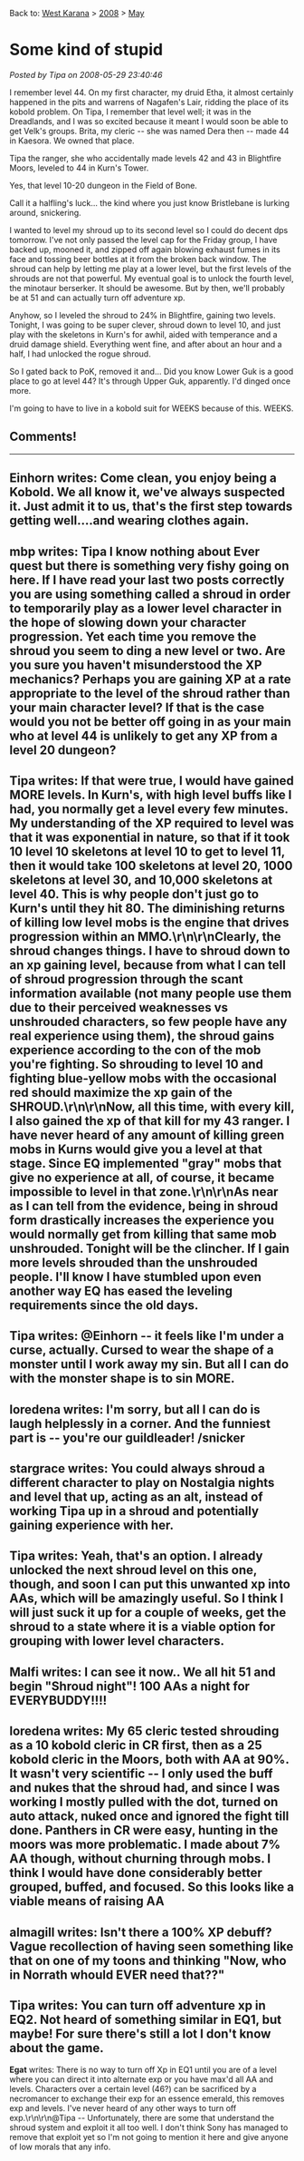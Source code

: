 Back to: [West Karana](/posts/westkarana.md) > [2008](/posts/2008/westkarana.md) > [May](./westkarana.md)
# Some kind of stupid

*Posted by Tipa on 2008-05-29 23:40:46*

I remember level 44. On my first character, my druid Etha, it almost certainly happened in the pits and warrens of Nagafen's Lair, ridding the place of its kobold problem. On Tipa, I remember that level well; it was in the Dreadlands, and I was so excited because it meant I would soon be able to get Velk's groups. Brita, my cleric -- she was named Dera then -- made 44 in Kaesora. We owned that place.

Tipa the ranger, she who accidentally made levels 42 and 43 in Blightfire Moors, leveled to 44 in Kurn's Tower.

Yes, that level 10-20 dungeon in the Field of Bone.

Call it a halfling's luck... the kind where you just know Bristlebane is lurking around, snickering.

I wanted to level my shroud up to its second level so I could do decent dps tomorrow. I've not only passed the level cap for the Friday group, I have backed up, mooned it, and zipped off again blowing exhaust fumes in its face and tossing beer bottles at it from the broken back window. The shroud can help by letting me play at a lower level, but the first levels of the shrouds are not that powerful. My eventual goal is to unlock the fourth level, the minotaur berserker. It should be awesome. But by then, we'll probably be at 51 and can actually turn off adventure xp.

Anyhow, so I leveled the shroud to 24% in Blightfire, gaining two levels. Tonight, I was going to be super clever, shroud down to level 10, and just play with the skeletons in Kurn's for awhil, aided with temperance and a druid damage shield. Everything went fine, and after about an hour and a half, I had unlocked the rogue shroud.

So I gated back to PoK, removed it and... Did you know Lower Guk is a good place to go at level 44? It's through Upper Guk, apparently. I'd dinged once more.

I'm going to have to live in a kobold suit for WEEKS because of this. WEEKS.

## Comments!
---
**Einhorn** writes: Come clean, you enjoy being a Kobold. We all know it, we've always suspected it. Just admit it to us, that's the first step towards getting well....and wearing clothes again.
---
**mbp** writes: Tipa I know nothing about Ever quest but there is something very fishy going on here. If I have read your last two posts correctly you are using something called a shroud in order to temporarily play as a lower level character in the hope of slowing down your character progression. Yet each time you remove the shroud you seem to ding a new level or two. Are you sure you haven't misunderstood the XP mechanics? Perhaps you are gaining XP at a rate appropriate to the level of the shroud rather than your main character level?  If that is the case would you not be better off going in as your main who at level 44 is unlikely to get any XP from a level 20 dungeon?
---
**Tipa** writes: If that were true, I would have gained MORE levels. In Kurn's, with high level buffs like I had, you normally get a level every few minutes. My understanding of the XP required to level was that it was exponential in nature, so that if it took 10 level 10 skeletons at level 10 to get to level 11, then it would take 100 skeletons at level 20, 1000 skeletons at level 30, and 10,000 skeletons at level 40. This is why people don't just go to Kurn's until they hit 80. The diminishing returns of killing low level mobs is the engine that drives progression within an MMO.\r\n\r\nClearly, the shroud changes things. I have to shroud down to an xp gaining level, because from what I can tell of shroud progression through the scant information available (not many people use them due to their perceived weaknesses vs unshrouded characters, so few people have any real experience using them), the shroud gains experience according to the con of the mob you're fighting. So shrouding to level 10 and fighting blue-yellow mobs with the occasional red should maximize the xp gain of the SHROUD.\r\n\r\nNow, all this time, with every kill, I also gained the xp of that kill for my 43 ranger. I have never heard of any amount of killing green mobs in Kurns would give you a level at that stage. Since EQ implemented "gray" mobs that give no experience at all, of course, it became impossible to level in that zone.\r\n\r\nAs near as I can tell from the evidence, being in shroud form drastically increases the experience you would normally get from killing that same mob unshrouded. Tonight will be the clincher. If I gain more levels shrouded than the unshrouded people. I'll know I have stumbled upon even another way EQ has eased the leveling requirements since the old days.
---
**Tipa** writes: @Einhorn -- it feels like I'm under a curse, actually. Cursed to wear the shape of a monster until I work away my sin. But all I can do with the monster shape is to sin MORE.
---
**loredena** writes: I'm sorry, but all I can do is laugh helplessly in a corner.    And the funniest part is -- you're our guildleader!  /snicker
---
**stargrace** writes: You could always shroud a different character to play on Nostalgia nights and level that up, acting as an alt, instead of working Tipa up in a shroud and potentially gaining experience with her.
---
**Tipa** writes: Yeah, that's an option. I already unlocked the next shroud level on this one, though, and soon I can put this unwanted xp into AAs, which will be amazingly useful. So I think I will just suck it up for a couple of weeks, get the shroud to a state where it is a viable option for grouping with lower level characters.
---
**Malfi** writes: I can see it now.. We all hit 51 and begin "Shroud night"! 100 AAs a night for EVERYBUDDY!!!!
---
**loredena** writes: My 65 cleric tested shrouding as a 10 kobold cleric in CR first, then as a 25 kobold cleric in the Moors, both with AA at 90%.    It wasn't very scientific -- I only used the buff and nukes that the shroud had, and since I was working I mostly pulled with the dot, turned on auto attack, nuked once and ignored the fight till done.    Panthers in CR were easy, hunting in the moors was more problematic.   I made about 7% AA though, without churning through mobs.  I think I would have done considerably better grouped, buffed, and focused.  So this looks like a viable means of raising AA
---
**almagill** writes: Isn't there a 100% XP debuff?  Vague recollection of having seen something like that on one of my toons and thinking "Now, who in Norrath whould EVER need that??"
---
**Tipa** writes: You can turn off adventure xp in EQ2. Not heard of something similar in EQ1, but maybe! For sure there's still a lot I don't know about the game.
---
**Egat** writes: There is no way to turn off Xp in EQ1 until you are of a level where you can direct it into alternate exp or you have max'd all AA and levels.  Characters over a certain level (46?) can be sacrificed by a necromancer to exchange their exp for an essence emerald, this removes exp and levels.  I've never heard of any other ways to turn off exp.\r\n\r\n@Tipa -- Unfortunately, there are some that understand the shroud system and exploit it all too well.  I don't think Sony has managed to remove that exploit yet so I'm not going to mention it here and give anyone of low morals that  any info.
